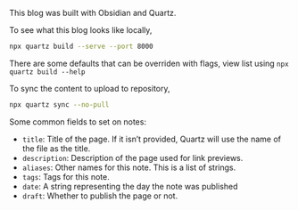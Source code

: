 This blog was built with Obsidian and Quartz.

To see what this blog looks like locally,

```bash
npx quartz build --serve --port 8000
```

There are some defaults that can be overriden with flags, view list using `npx quartz build --help`

To sync the content to upload to repository,

```bash
npx quartz sync --no-pull
```

Some common fields to set on notes:

- `title`: Title of the page. If it isn’t provided, Quartz will use the name of the file as the title.
- `description`: Description of the page used for link previews.
- `aliases`: Other names for this note. This is a list of strings.
- `tags`: Tags for this note.
- `date`: A string representing the day the note was published
- `draft`: Whether to publish the page or not.
